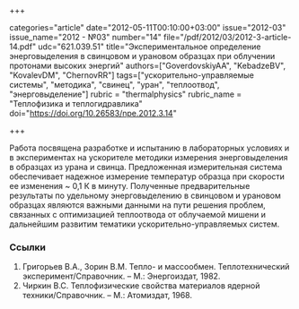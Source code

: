 +++

categories="article"
date="2012-05-11T00:10:00+03:00"
issue="2012-03"
issue_name="2012 - №03"
number="14"
file="/pdf/2012/03/2012-3-article-14.pdf"
udc="621.039.51"
title="Экспериментальное определение энерговыделения в свинцовом и урановом образцах при облучении протонами высоких энергий"
authors=["GoverdovskiyAA", "KebadzeBV", "KovalevDM", "ChernovRR"]
tags=["ускорительно-управляемые системы", "методика", "свинец", "уран", "теплоотвод", "энерговыделение"]
rubric = "thermalphysics"
rubric_name = "Теплофизика и теплогидравлика"
doi="https://doi.org/10.26583/npe.2012.3.14"

+++

Работа посвящена разработке и испытанию в лабораторных условиях и в экспериментах на ускорителе методики измерения энерговыделения в образцах из урана и свинца. Предложенная измерительная система обеспечивает надежное измерение температур образца при скорости ее изменения ~ 0,1 К в минуту. Полученные предварительные результаты по удельному энерговыделению в свинцовом и урановом образцах являются важными данными на пути решения проблем, связанных с оптимизацией теплоотвода от облучаемой мишени и дальнейшим развитим тематики ускорительно-управляемых систем.

### Ссылки

1. Григорьев В.А., Зорин В.М. Тепло- и массообмен. Теплотехнический эксперимент/Справочник. – М.: Энергоиздат, 1982.
2. Чиркин В.С. Теплофизические свойства материалов ядерной техники/Справочник. – М.: Атомиздат, 1968.